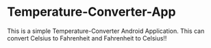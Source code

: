 # Temperature-Converter-App
This is a simple Temperature-Converter Android Application. This can convert Celsius to Fahrenheit and Fahrenheit to Celsius!!
